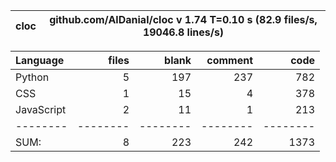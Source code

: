 cloc|github.com/AlDanial/cloc v 1.74  T=0.10 s (82.9 files/s, 19046.8 lines/s)
--- | ---

Language|files|blank|comment|code
:-------|-------:|-------:|-------:|-------:
Python|5|197|237|782
CSS|1|15|4|378
JavaScript|2|11|1|213
--------|--------|--------|--------|--------
SUM:|8|223|242|1373
